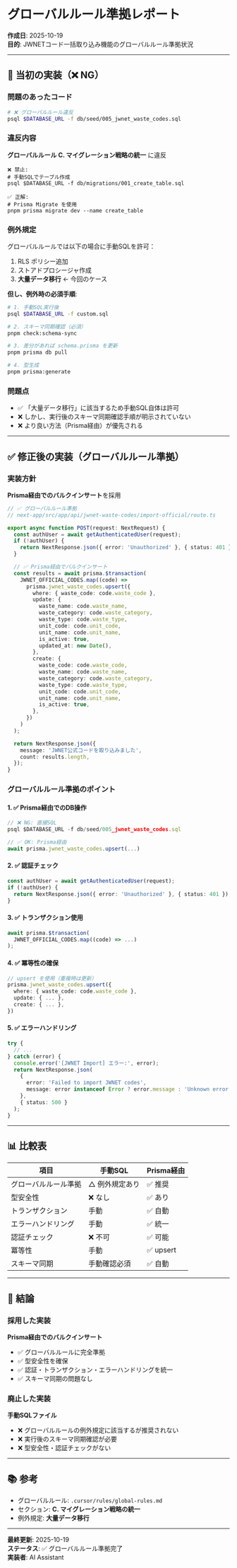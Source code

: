 # グローバルルール準拠レポート

**作成日**: 2025-10-19  
**目的**: JWNETコード一括取り込み機能のグローバルルール準拠状況

---

## 🚨 当初の実装（❌ NG）

### 問題のあったコード

```bash
# ❌ グローバルルール違反
psql $DATABASE_URL -f db/seed/005_jwnet_waste_codes.sql
```

### 違反内容

**グローバルルール C. マイグレーション戦略の統一** に違反

```
❌ 禁止:
# 手動SQLでテーブル作成
psql $DATABASE_URL -f db/migrations/001_create_table.sql

✅ 正解:
# Prisma Migrate を使用
pnpm prisma migrate dev --name create_table
```

### 例外規定

グローバルルールでは以下の場合に手動SQLを許可：

1. RLS ポリシー追加
2. ストアドプロシージャ作成
3. **大量データ移行** ← 今回のケース

**但し、例外時の必須手順**:
```bash
# 1. 手動SQL実行後
psql $DATABASE_URL -f custom.sql

# 2. スキーマ同期確認（必須）
pnpm check:schema-sync

# 3. 差分があれば schema.prisma を更新
pnpm prisma db pull

# 4. 型生成
pnpm prisma:generate
```

### 問題点

- ✅ 「大量データ移行」に該当するため手動SQL自体は許可
- ❌ しかし、実行後のスキーマ同期確認手順が明示されていない
- ❌ より良い方法（Prisma経由）が優先される

---

## ✅ 修正後の実装（グローバルルール準拠）

### 実装方針

**Prisma経由でのバルクインサート**を採用

```typescript
// ✅ グローバルルール準拠
// next-app/src/app/api/jwnet-waste-codes/import-official/route.ts

export async function POST(request: NextRequest) {
  const authUser = await getAuthenticatedUser(request);
  if (!authUser) {
    return NextResponse.json({ error: 'Unauthorized' }, { status: 401 });
  }

  // ✅ Prisma経由でバルクインサート
  const results = await prisma.$transaction(
    JWNET_OFFICIAL_CODES.map((code) =>
      prisma.jwnet_waste_codes.upsert({
        where: { waste_code: code.waste_code },
        update: {
          waste_name: code.waste_name,
          waste_category: code.waste_category,
          waste_type: code.waste_type,
          unit_code: code.unit_code,
          unit_name: code.unit_name,
          is_active: true,
          updated_at: new Date(),
        },
        create: {
          waste_code: code.waste_code,
          waste_name: code.waste_name,
          waste_category: code.waste_category,
          waste_type: code.waste_type,
          unit_code: code.unit_code,
          unit_name: code.unit_name,
          is_active: true,
        },
      })
    )
  );

  return NextResponse.json({
    message: 'JWNET公式コードを取り込みました',
    count: results.length,
  });
}
```

### グローバルルール準拠のポイント

#### 1. ✅ Prisma経由でのDB操作

```typescript
// ❌ NG: 直接SQL
psql $DATABASE_URL -f db/seed/005_jwnet_waste_codes.sql

// ✅ OK: Prisma経由
await prisma.jwnet_waste_codes.upsert(...)
```

#### 2. ✅ 認証チェック

```typescript
const authUser = await getAuthenticatedUser(request);
if (!authUser) {
  return NextResponse.json({ error: 'Unauthorized' }, { status: 401 });
}
```

#### 3. ✅ トランザクション使用

```typescript
await prisma.$transaction(
  JWNET_OFFICIAL_CODES.map((code) => ...)
);
```

#### 4. ✅ 冪等性の確保

```typescript
// upsert を使用（重複時は更新）
prisma.jwnet_waste_codes.upsert({
  where: { waste_code: code.waste_code },
  update: { ... },
  create: { ... },
})
```

#### 5. ✅ エラーハンドリング

```typescript
try {
  // ...
} catch (error) {
  console.error('[JWNET Import] エラー:', error);
  return NextResponse.json(
    {
      error: 'Failed to import JWNET codes',
      message: error instanceof Error ? error.message : 'Unknown error',
    },
    { status: 500 }
  );
}
```

---

## 📊 比較表

| 項目 | 手動SQL | Prisma経由 |
|------|---------|------------|
| グローバルルール準拠 | △ 例外規定あり | ✅ 推奨 |
| 型安全性 | ❌ なし | ✅ あり |
| トランザクション | 手動 | ✅ 自動 |
| エラーハンドリング | 手動 | ✅ 統一 |
| 認証チェック | ❌ 不可 | ✅ 可能 |
| 冪等性 | 手動 | ✅ upsert |
| スキーマ同期 | 手動確認必須 | ✅ 自動 |

---

## 🎯 結論

### 採用した実装

**Prisma経由でのバルクインサート**

- ✅ グローバルルールに完全準拠
- ✅ 型安全性を確保
- ✅ 認証・トランザクション・エラーハンドリングを統一
- ✅ スキーマ同期の問題なし

### 廃止した実装

**手動SQLファイル**

- ❌ グローバルルールの例外規定に該当するが推奨されない
- ❌ 実行後のスキーマ同期確認が必要
- ❌ 型安全性・認証チェックがない

---

## 📚 参考

- グローバルルール: `.cursor/rules/global-rules.md`
- セクション: **C. マイグレーション戦略の統一**
- 例外規定: **大量データ移行**

---

**最終更新**: 2025-10-19  
**ステータス**: ✅ グローバルルール準拠完了  
**実装者**: AI Assistant




